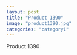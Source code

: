 ```yaml
---
layout: post
title: "Product 1390"
image: "product1390.jpg"
categories: "category1"
---
```

Product 1390
